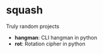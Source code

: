 # squash
Truly random projects

- **hangman**: CLI hangman in python
- **rot**: Rotation cipher in python
